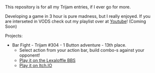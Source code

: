 This repository is for all my Trijam entries, if I ever go for more.

Developing a game in 3 hour is pure madness, but I really enjoyed. If you are interseted in VODS check out my playlist over at [Youtube](https://www.youtube.com/watch?v=3apLUwfjeuc&list=PLPSb7Xjlfm8dWKAvetmOgkf2_VYfZvWs0)! (Coming Soon)

Projects:

- Bar Fight - Trijam #304 - 1 Button adventure - 13th place.
    - Select action from your action bar, build combo-s against your opponent!
    - [Play it on the Lexaloffle BBS](https://www.lexaloffle.com/bbs/?pid=160774#p)
    - [Play it on Itch.IO](https://achie.itch.io/bar-fight)
